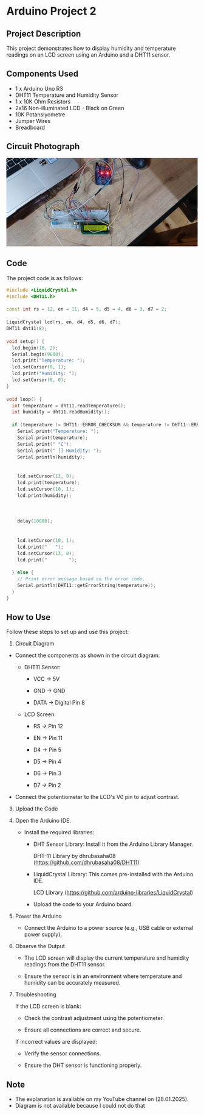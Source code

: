 # Arduino Project 2

## Project Description
This project demonstrates how to display humidity and temperature readings on an LCD screen using an Arduino and a DHT11 sensor.

## Components Used
- 1 x Arduino Uno R3
- DHT11 Temperature and Humidity Sensor
- 1 x 10K Ohm Resistors
- 2x16 Non-illuminated LCD - Black on Green
- 10K Potansiyometre
- Jumper Wires
- Breadboard

## Circuit Photograph 
![Circuit Photograph](circuit.jpg)

## Code
The project code is as follows:
```cpp
#include <LiquidCrystal.h>
#include <DHT11.h>

const int rs = 12, en = 11, d4 = 5, d5 = 4, d6 = 3, d7 = 2;

LiquidCrystal lcd(rs, en, d4, d5, d6, d7);
DHT11 dht11(8);

void setup() {
  lcd.begin(16, 2);
  Serial.begin(9600);
  lcd.print("Temperature: ");
  lcd.setCursor(0, 1);
  lcd.print("Humidity: ");
  lcd.setCursor(0, 0);
}

void loop() {
  int temperature = dht11.readTemperature();
  int humidity = dht11.readHumidity();

  if (temperature != DHT11::ERROR_CHECKSUM && temperature != DHT11::ERROR_TIMEOUT  &&  humidity != DHT11::ERROR_CHECKSUM && humidity != DHT11::ERROR_TIMEOUT) {
    Serial.print("Temperature: ");
    Serial.print(temperature);
    Serial.print(" °C");
    Serial.print(" [] Humidity: ");
    Serial.println(humidity);
    

    lcd.setCursor(13, 0);
    lcd.print(temperature);
    lcd.setCursor(10, 1);
    lcd.print(humidity);



    delay(10000);


    lcd.setCursor(10, 1);
    lcd.print("   ");
    lcd.setCursor(13, 0);
    lcd.print("        ");

  } else {
    // Print error message based on the error code.
    Serial.println(DHT11::getErrorString(temperature));
  }
}

```
## How to Use
Follow these steps to set up and use this project:

1. Circuit Diagram
  - Connect the components as shown in the circuit diagram:
    - DHT11 Sensor:
   
      - VCC → 5V
   
      - GND → GND
   
      - DATA → Digital Pin 8
   
    - LCD Screen:
   
      - RS → Pin 12
   
      - EN → Pin 11
   
      - D4 → Pin 5
   
      - D5 → Pin 4
   
      - D6 → Pin 3
   
      - D7 → Pin 2
   
  - Connect the potentiometer to the LCD's V0 pin to adjust contrast.

3. Upload the Code
   
4. Open the Arduino IDE.

   - Install the required libraries:

      - DHT Sensor Library: Install it from the Arduino Library Manager.

        DHT-11 Library by dhrubasaha08 (https://github.com/dhrubasaha08/DHT11)

      - LiquidCrystal Library: This comes pre-installed with the Arduino IDE.
        
        LCD Library (https://github.com/arduino-libraries/LiquidCrystal) 

      - Upload the code to your Arduino board.

5. Power the Arduino
   
   - Connect the Arduino to a power source (e.g., USB cable or external power supply).

6. Observe the Output
   
   - The LCD screen will display the current temperature and humidity readings from the DHT11 sensor.
  
   - Ensure the sensor is in an environment where temperature and humidity can be accurately measured.

7. Troubleshooting

   If the LCD screen is blank:
  
   - Check the contrast adjustment using the potentiometer.
    
   - Ensure all connections are correct and secure.

   If incorrect values are displayed:
  
   - Verify the sensor connections.
    
   - Ensure the DHT sensor is functioning properly.

## Note 
- The explanation is available on my YouTube channel on (28.01.2025).
- Diagram is not available because I could not do that
